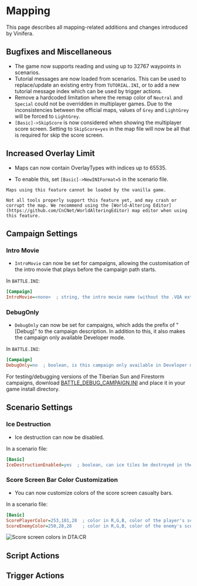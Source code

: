 # Mapping

This page describes all mapping-related additions and changes introduced by Vinifera.

## Bugfixes and Miscellaneous

- The game now supports reading and using up to 32767 waypoints in scenarios.
- Tutorial messages are now loaded from scenarios. This can be used to replace/update an existing entry from `TUTORIAL.INI`, or to add a new tutorial message index which can be used by trigger actions.
- Remove a hardcoded limitation where the remap color of `Neutral` and `Special` could not be overridden in multiplayer games. Due to the inconsistencies between the official maps, values of `Grey` and `LightGrey` will be forced to `LightGrey`.
- `[Basic]->SkipScore` is now considered when showing the multiplayer score screen. Setting to `SkipScore=yes` in the map file will now be all that is required for skip the score screen.

## Increased Overlay Limit

- Maps can now contain OverlayTypes with indices up to 65535.

- To enable this, set `[Basic]->NewINIFormat=5` in the scenario file.

```{note}
Maps using this feature cannot be loaded by the vanilla game.
```

```{warning}
Not all tools properly support this feature yet, and may crash or corrupt the map. We recommend using the [World-Altering Editor](https://github.com/CnCNet/WorldAlteringEditor) map editor when using this feature.
```

## Campaign Settings

### Intro Movie

- `IntroMovie` can now be set for campaigns, allowing the customisation of the intro movie that plays before the campaign path starts.

In `BATTLE.INI`:
```ini
[Campaign]
IntroMovie=<none>  ; string, the intro movie name (without the .VQA extension) to play at the start of the campaign.
```

### DebugOnly

- `DebugOnly` can now be set for campaigns, which adds the prefix of "[Debug]" to the campaign description. In addition to this, it also makes the campaign only available Developer mode.

In `BATTLE.INI`:
```ini
[Campaign]
DebugOnly=no  ; boolean, is this campaign only available in Developer mode?
```
For testing/debugging versions of the Tiberian Sun and Firestorm campaigns, download [BATTLE_DEBUG_CAMPAIGN.INI](https://github.com/Vinifera-Developers/Vinifera-Files/blob/master/files/BATTLE_DEBUG_CAMPAIGN.INI) and place it in your game install directory.

## Scenario Settings

### Ice Destruction

- Ice destruction can now be disabled.

In a scenario file:
```ini
[Basic]
IceDestructionEnabled=yes  ; boolean, can ice tiles be destroyed in the scenario?
```

### Score Screen Bar Color Customization

- You can now customize colors of the score screen casualty bars.

In a scenario file:
```ini
[Basic]
ScorePlayerColor=253,181,28  ; color in R,G,B, color of the player's score bars.
ScoreEnemyColor=250,28,28    ; color in R,G,B, color of the enemy's score bars.
```

![Score screen colors in DTA:CR](https://github.com/user-attachments/assets/bc901430-abfc-4b8e-9648-107d07b7eafe)

## Script Actions

## Trigger Actions
